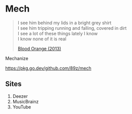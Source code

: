 # Mech

> I see him behind my lids in a bright grey shirt\
> I see him tripping running and falling, covered in dirt\
> I see a lot of these things lately I know\
> I know none of it is real
>
> [Blood Orange (2013)](//youtube.com/watch?v=yP9JsIhHxSg)

Mechanize

https://pkg.go.dev/github.com/89z/mech

## Sites

1. Deezer
2. MusicBrainz
3. YouTube
